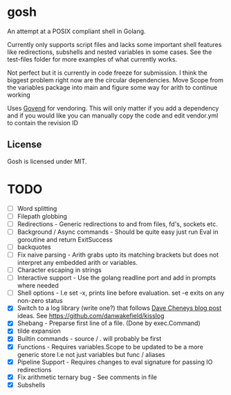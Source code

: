 # gosh
An attempt at a POSIX compliant shell in Golang.

Currently only supports script files and lacks some important shell features like redirections, subshells and nested variables in some cases.
See the test-files folder for more examples of what currently works.

Not perfect but it is currently in code freeze for submission.
I think the biggest problem right now are the circular dependencies.
Move Scope from the variables package into main and figure some way for arith to continue working


Uses [Govend](https://github.com/govend/govend) for vendoring.
This will only matter if you add a dependency and if you would like
you can manually copy the code and edit vendor.yml to contain the revision ID

## License
Gosh is licensed under MIT.

# TODO
- [ ] Word splitting
- [ ] Filepath globbing
- [ ] Redirections - Generic redirections to and from files, fd's, sockets etc.
- [ ] Background / Async commands - Should be quite easy just run Eval in goroutine and return ExitSuccess
- [ ] backquotes
- [ ] Fix naive parsing - Arith grabs upto its matching brackets but does not interpret any embedded arith or variables.
- [ ] Character escaping in strings
- [ ] Interactive support - Use the golang readline port and add in prompts where needed
- [ ] Shell options - I.e set -x, prints line before evaluation. set -e exits on any non-zero status
- [x] Switch to a log library (write one?) that follows [Dave Cheneys blog post](http://dave.cheney.net/2015/11/05/lets-talk-about-logging) ideas. See https://github.com/danwakefield/kisslog
- [x] Shebang - Preparse first line of a file. (Done by exec.Command)
- [x] tilde expansion
- [x] Builtin commands - source / . will probably be first
- [x] Functions - Requires variables.Scope to be updated to be a more generic store I.e not just variables but func / aliases
- [x] Pipeline Support - Requires changes to eval signature for passing IO redirections
- [x] Fix arithmetic ternary bug - See comments in file
- [x] Subshells
